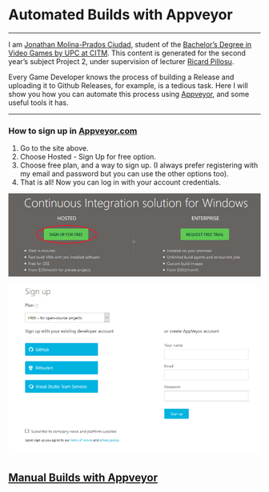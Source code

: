 # Automated Builds with Appveyor
---
I am [Jonathan Molina-Prados Ciudad](https://es.linkedin.com/in/jonathan-molina-prados-ciudad-366054129), student of the [Bachelor’s Degree in Video Games by UPC at CITM](https://www.citm.upc.edu/ing/estudis/graus-videojocs).
This content is generated for the second year’s subject Project 2, under supervision of lecturer
[Ricard Pillosu](https://es.linkedin.com/in/ricardpillosu).

Every Game Developer knows the process of building a Release and uploading it to Github Releases, for example, is a tedious task.
Here I will show you how you can automate this process using [Appveyor](https://www.appveyor.com/), and some useful tools it has.

---
### How to sign up in [Appveyor.com](https://www.appveyor.com/)

1. Go to the site above.
2. Choose Hosted - Sign Up for free option.
3. Choose free plan, and a way to sign up. (I always prefer registering with my email and password but you can use the other options too).
4. That is all! Now you can log in with your account credentials.

![Sign Up](https://github.com/Jony635/Automated-Builds-with-Appveyor/blob/master/docs/images/Sign%20up.png?raw=true)

![Email + Password](https://github.com/Jony635/Automated-Builds-with-Appveyor/blob/master/docs/images/email+password.png?raw=true)

## [Manual Builds with Appveyor](https://jony635.github.io/Automated-Builds-with-Appveyor/page2)


